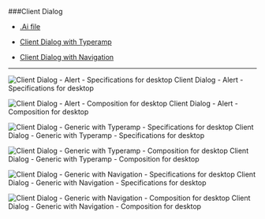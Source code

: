 ###Client Dialog
* [.Ai file](https://github.com/OfficeDev/Office-Add-in-UX-Design-Patterns/blob/master/Patterns/Source%20Files/Client_Dialog.ai?raw=true)

* [Client Dialog with Typeramp](https://github.com/OfficeDev/Office-Add-in-UX-Design-Patterns-Code/tree/master/templates/dialog/typeramp)
* [Client Dialog with Navigation](https://github.com/OfficeDev/Office-Add-in-UX-Design-Patterns-Code/tree/master/templates/dialog/navigation)

***

![Client Dialog - Alert - Specifications for desktop](https://raw.githubusercontent.com/OfficeDev/Office-Add-in-UX-Design-Patterns/master/Patterns/Assets/Client_Dialog/Client_Dialog_Desktop%20Task%20Pane%20Callouts.png)
Client Dialog - Alert - Specifications for desktop 


![Client Dialog - Alert - Composition for desktop](https://raw.githubusercontent.com/OfficeDev/Office-Add-in-UX-Design-Patterns/master/Patterns/Assets/Client_Dialog/Client_Dialog_Desktop%20Task%20Pane.png)
Client Dialog - Alert - Composition for desktop


![Client Dialog - Generic with Typeramp - Specifications for desktop](https://raw.githubusercontent.com/OfficeDev/Office-Add-in-UX-Design-Patterns/master/Patterns/Assets/Client_Dialog/Client_Dialog_Desktop%20Content%20Window%20Callouts.png)
Client Dialog - Generic with Typeramp  - Specifications for desktop

![Client Dialog - Generic with Typeramp  - Composition for desktop](https://raw.githubusercontent.com/OfficeDev/Office-Add-in-UX-Design-Patterns/master/Patterns/Assets/Client_Dialog/ClientDialog_Alert-06.png)
Client Dialog - Generic with Typeramp  - Composition for desktop


![Client Dialog - Generic with Navigation - Specifications for desktop](https://raw.githubusercontent.com/OfficeDev/Office-Add-in-UX-Design-Patterns/master/Patterns/Assets/Client_Dialog/Client_Dialog_Desktop%20Content%20Window.png)
Client Dialog - Generic with Navigation - Specifications for desktop


![Client Dialog - Generic with Navigation - Composition for desktop](https://raw.githubusercontent.com/OfficeDev/Office-Add-in-UX-Design-Patterns/master/Patterns/Assets/Client_Dialog/ClientDialog_Alert-07.png)
Client Dialog - Generic with Navigation - Composition for desktop
